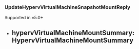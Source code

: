 ### UpdateHypervVirtualMachineSnapshotMountReply
Supported in v5.0+

- hypervVirtualMachineMountSummary: HypervVirtualMachineMountSummary
  - 
